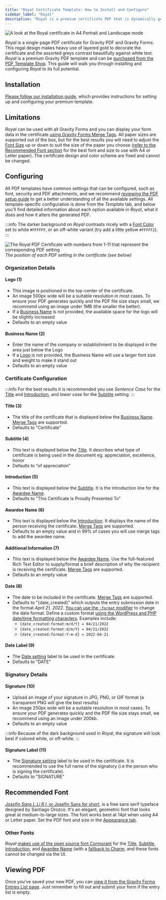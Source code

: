```yaml
---
title: "Royal Certificate Template: How to Install and Configure"
sidebar_label: "Royal"
description: "Royal is a premium certificate PDF that is dynamically generated using Gravity Forms data and has been built specifically for use with Gravity PDF."
---
```


![A look at the Royal certificate in A4 Portrait and Landscape mode](https://resources.gravitypdf.com/uploads/2022/05/Royal-featured.jpg)

*Royal* is a single-page PDF certificate for Gravity PDF and Gravity Forms. This regal design makes heavy use of layered gold to decorate the certificate and the assorted greys contrast beautifully against white text. *Royal* is a premium Gravity PDF template and can be [purchased from the PDF Template Shop](https://gravitypdf.com/shop/certificate-royal/). This guide will walk you through installing and configuring *Royal* to its full potential.

## Installation

[Please follow our installation guide](../installing-upgrading-premium-templates.md), which provides instructions for setting up and configuring your premium template.

## Limitations

*Royal* can be used with all Gravity Forms and you can display your form data in the certificate [using Gravity Forms Merge Tags](https://docs.gravityforms.com/category/user-guides/merge-tags-getting-started/). All paper sizes are supported out of the box, but for the best results you will need to adjust the [Font Size](../../users/setup-pdf.md#font-size) up or down to suit the size of the paper you choose ([refer to the Recommended Font section](#recommended-font) for the best font and size to use with A4 or Letter paper). The certificate design and color scheme are fixed and cannot be changed.

## Configuring

All PDF templates have common settings that can be configured, such as font, security and PDF attachments, and we recommend [reviewing the PDF setup guide](../../users/setup-pdf.md) to get a better understanding of all the available settings. All template-specific configuration is done from the *Template* tab, and below you'll find detailed information about each option available in *Royal*, what it does and how it alters the generated PDF.

:::info
The darker background on *Royal* contrasts nicely with a [Font Color](../../users/setup-pdf.md#font-colour) set to white `#FFFFFF`, or an off-white variant (try add a little yellow `#FFFFF2`).
:::

![The Royal PDF Certificate with numbers from 1-11 that represent the corresponding PDF setting](https://resources.gravitypdf.com/uploads/2022/05/Royal-with-numbering.png)
*The position of each PDF setting in the certificate (see below)*

### Organization Details

#### Logo (1)
* This image is positioned in the top-center of the certificate.
* An image 500px wide will be a suitable resolution in most cases. To ensure your PDF generates quickly and the PDF file size stays small, we recommend using an image under 1MB (the smaller the better).
* If a [Business Name](#business-name-2) is not provided, the available space for the logo will be slightly increased
* Defaults to an empty value

#### Business Name (2)
* Enter the name of the company or establishment to be displayed in the area just below the Logo
* If a [Logo](#logo-1) is not provided, the Business Name will use a larger font size and weight to make it stand out
* Defaults to an empty value

### Certificate Configuration

:::info
For the best results it is recommended you use _Sentence Case_ for the [Title](#title-3) and [Introduction](#introduction-5), and _lower case_ for the [Subtitle](#subtitle-4) setting. 
:::

#### Title (3)
* The title of the certificate that is displayed below the [Business Name](#business-name-2). [Merge Tags](https://docs.gravityforms.com/category/user-guides/merge-tags-getting-started/) are supported.
* Defaults to "Certificate"

#### Subtitle (4)
* This text is displayed below the [Title](#title-3). It describes what type of certificate is being used in the document eg. appreciation, excellence, honor
* Defaults to "of appreciation"

#### Introduction (5)
* This text is displayed below the [Subtitle](#subtitle-5). It is the introduction line for the [Awardee Name](#awardee-name-6).
* Defaults to "This Certificate Is Proudly Presented To"

#### Awardee Name (6)
* This text is displayed below the [Introduction](#introduction-5). It displays the name of the person receiving the certificate. [Merge Tags](https://docs.gravityforms.com/category/user-guides/merge-tags-getting-started/) are supported.
* Defaults to an empty value and in 99% of cases you will use merge tags to add the awardee name.

#### Additional Information (7)
* This text is displayed below the [Awardee Name](#awardee-name-6). Use the full-featured Rich Text Editor to supply/format a brief description of why the recipient is receiving the certificate. [Merge Tags](https://docs.gravityforms.com/category/user-guides/merge-tags-getting-started/) are supported.
* Defaults to an empty value

#### Date (8)
* The date to be included in the certificate. [Merge Tags](https://docs.gravityforms.com/category/user-guides/merge-tags-getting-started/) are supported.
* Defaults to "{date\_created}" which outputs the entry submission date in the format _April 21, 2022_. [You can use the `:format` modifier](https://docs.gravityforms.com/entry-date-merge-tags/#h-format) to change the date format. Define a custom format [using the WordPress and PHP date/time formatting characters](https://wordpress.org/support/article/formatting-date-and-time/). Examples include:
  * `{date_created:format:m/d/Y} = 04/21/2022`
  * `{date_created:format:d/m/Y} = 04/21/2022`
  * `{date_created:format:Y-m-d} = 2022-04-21`

#### Date Label (9)
* The [Date setting](#date-8) label to be used in the certificate.
* Defaults to "DATE"

### Signatory Details

#### Signature (10)
* Upload an image of your signature in JPG, PNG, or GIF format (a transparent PNG will give the best results)
* An image 250px wide will be a suitable resolution in most cases. To ensure your PDF generates quickly and the PDF file size stays small, we recommend using an image under 200kb.
* Defaults to an empty value

:::info
Because of the dark background used in *Royal*, the signature will look best if colored white, or off-white.
:::

#### Signature Label (11)
* The [Signature setting](#signature-10) label to be used in the certificate. It is recommended to use the full name of the signatory (i.e the person who is signing the certificate).
* Defaults to "SIGNATURE"

## Recommended Font

[*Josefin Sans L Li R I*, or Josefin Sans for short](https://fonts.google.com/specimen/Josefin+Sans), is a free sans serif typeface designed by Santiago Orozco. It's an elegant, geometric font that looks great at medium-to-large sizes. The font works best at 14pt when using A4 or Letter paper. Set the PDF font and size in the [Appearance tab](../../users/setup-pdf.md#appearance-section).

### Other Fonts

_Royal_ [makes use of the open source font Cormorant](https://fonts.google.com/specimen/Cormorant) for the [Title](#title-3), [Subtitle](#subtitle-4), [Introduction](#introduction-5), and [Awardee Name](#awardee-name-6) (with a [fallback to Charm](https://fonts.google.com/specimen/Charm), and these fonts cannot be changed via the UI.

## Viewing PDF

Once you've saved your new PDF, you can [view it from the Gravity Forms Entries List page](../../users/viewing-pdfs.md). Just remember to fill out and submit your form if the entry list is empty.